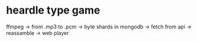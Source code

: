 # heardle type game
ffmpeg -> from .mp3 to .pcm -> byte shards in mongodb -> fetch from api -> reassamble -> web player 
